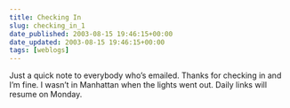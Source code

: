 ```yaml
---
title: Checking In
slug: checking_in_1
date_published: 2003-08-15 19:46:15+00:00
date_updated: 2003-08-15 19:46:15+00:00
tags: [weblogs]
---
```

Just a quick note to everybody who’s emailed. Thanks for checking in and I’m fine. I wasn’t in Manhattan when the lights went out. Daily links will resume on Monday.
